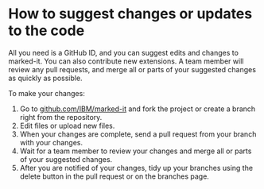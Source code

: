 # How to suggest changes or updates to the code

All you need is a GitHub ID, and you can suggest edits and changes to marked-it. You can also contribute new extensions. A team member will review any pull requests, and merge all or parts of your suggested changes as quickly as possible.

To make your changes:

1. Go to [github.com/IBM/marked-it](https://github.com/IBM/marked-it) and fork the project or create a branch right from the repository.
2. Edit files or upload new files.
3. When your changes are complete, send a pull request from your branch with your changes.
4. Wait for a team member to review your changes and merge all or parts of your suggested changes.
5. After you are notified of your changes, tidy up your branches using the delete button in the pull request or on the branches page.
